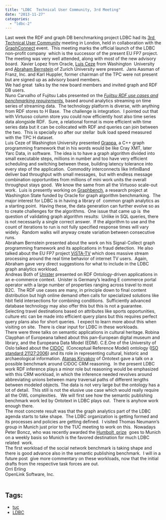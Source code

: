 ```yaml
---
title: "LDBC  Technical User Community, 3rd Meeting"
date: "2013-11-27"
categories: 
  - "ldbc-2"
---
```


Last week the RDF and graph DB benchmarking project LDBC had its [3rd  Technical User Community](http://ldbc.eu:8090/display/TUC/Third+TUC+Meeting%2C+November+2013) meeting in London, held in collaboration with the [GraphConnect](http://www.graphconnect.com/london/) event.  This meeting marks the official launch of the LDBC non-profit company  which is the successor of the present EU FP7 project.  
The meeting was very well attended, along with most of the new advisory board.  Xavier Lopez from Oracle, [Luis Ceze](http://homes.cs.washington.edu/~luisceze/) from Washington  University and [Abraham Bernstein](http://www.ifi.uzh.ch/ddis/people/bernstein.html;jsessionid=B568B94447B12B53BED36D1EF1F321BD) of Zurich University were present.  Jans Aasman of Franz, Inc. and Karl Huppler, former chairman of the TPC were not present but are signed up as advisory board members.  
We had great  talks by the new board members and invited graph and RDF DB users.  
Nuno Carvalho of Fujitsu Labs presented on the [_Fujitsu RDF use cases and benchmarking requirements_](http://ldbc.eu:8090/download/attachments/4325436/LDBC-TUC-Fujitsu-Final.pdf?version=1&modificationDate=1385291853000), based around analytics streaming on time series of streaming data.  The technology platform is diverse, with anything from RDF stores to H Base.  The challenge is integration.  I pointed out that with Virtuoso column store you could now efficiently host also time series data alongside RDF.  Sure, a relational format is more efficient with time series data but it can be collocated with RDF and queries can join between the two.  This is specially so after our stellar  bulk load speed measured with the TPC H dataset.  
Luis Ceze of Washington University presented [Grappa](http://sampa.cs.washington.edu/grappa/), a C++ graph programming framework that in his words would be like Cray XMT, later Yarc Data, in software.  The idea is to have a graph algorithm divided into small executable steps, millions in number and too have very efficient scheduling and switching between these, building latency tolerance into every step of the application.  Commodity interconnects like InfiniBand deliver bad throughput with small messages,  but with endless message combination opportunities from millions of mini work units the overall throughput stays good.  We know the same from all the Virtuoso scale-out work.  Luis is presently working on [Graphbench](http://graphbench.org), a research project at Washington State funded by Oracle for graph algorithm benchmarking.  The major interest for LDBC is in having a library of  common graph analytics as a starting point.  Having these, the data generation can further evolve so as to create challenges for the algorithms.  One issue that came up is  the question of validating graph algorithm results:  Unlike in SQL queries, there is not necessarily a single correct answer.  If the algorithm to use and the count of iterations to run is not fully specified response times will vary widely.  Random walks will anyway create variation between consecutive runs.  
Abraham Bernstein presented about the work on his Signal-Collect graph programming framework and its applications in fraud detection.  He also talked about the EU FP7 project [ViSTA-TV](http://vista-tv.eu) which does massive stream processing around the real time behavior of internet TV users.  Again, Abraham gave very direct suggestions for what to include in the LDBC graph analytics workload.  
Andreas Both of [Unister](http://www.unister.de) presented on RDF Ontology-driven applications in an e-commerce context.  Unister is Germany’s leading E commerce portal operator with a large number of properties ranging across travel to most B2C.  The RDF use cases are many, in principle down to final content distribution but high online demand often calls for specialized solutions like hbit field intersections for combining conditions.  Sufficiently advanced database technology may also offer this but this is not a guarantee. Selecting travel destinations based on attributes like sports opportunities, culture etc can be made into efficient query plans but this requires perfect query plans also for short queries.  I expect to learn more about this when visiting on site.  There is clear input for LDBC in these workloads.  
There were three talks on semantic applications in cultural heritage. Robina Clayphan of Europeana talked about this pan-European digital museum and library, and the Europeana Data Model (EDM). C.E.Ore of the University of Oslo talked about the [CIDOC](http://cidoc-crm.org/)  (Conceptual Reference Model) ontology ([ISO standard 21127:2006](http://www.iso.org/iso/catalogue_detail?csnumber=34424)) and its role in representing cultural, historic and archaeological information. [Atanas Kiryakov](http://www.linkedin.com/pub/atanas-kiryakov/0/465/62a) of Ontotext gave a talk on a possible benchmark around CIDOC CRM reasoning.  In the present LDBC work RDF inference plays a minor role but reasoning would be emphasized with this CRM workload, in which the inference needed revolves around abbreviating unions between many traversal paths of different lengths between modeled objects. The data is not very large but the ontology has a lot of detail.  This still is not the elusive use case which would really require  all the OWL complexities.   We will first see how the semantic publishing benchmark work led by Ontotext in LDBC plays out.  There is anyhow work enough there.  
The most concrete result was that the graph analytics part of the LDBC agenda starts to take shape.  The LDBC organization is getting formed and its processes and policies are getting defined.  I visited Thomas Neumann’s group in Munich just prior to the TUC meeting to work on this.  Nowadays Peter Boncz, who was recently awarded the [Humbolt  prize](http://www.cwi.nl/news/2013/humboldt-research-award-cwi-researcher-peter-boncz)  goes to Munich on a weekly basis so Munich is the favored destination for much LDBC related  work.  
The first workload of the social network benchmark is taking shape and there is good advance also in the semantic publishing benchmark.  I will in a future post  give more commentary on these workloads, now that the initial drafts from the respective task forces are out.  
Orri Erling  
OpenLink Software, Inc.  
 

## Tags: 

- [tuc](http://www.ldbc.eu/tags/tuc)
- [LDBC](http://www.ldbc.eu/tags/ldbc)
